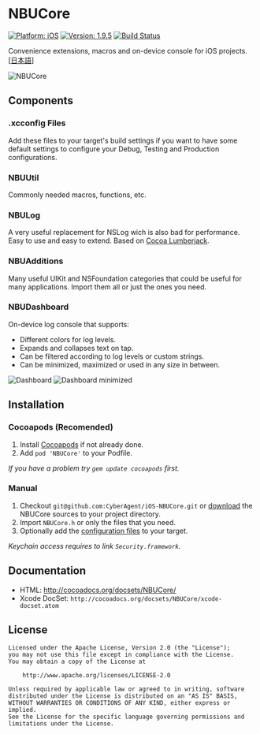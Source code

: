 NBUCore
=======

[![Platform: iOS](https://cocoapod-badges.herokuapp.com/p/NBUCore/badge.svg)](http://cocoadocs.org/docsets/NBUCore/)
[![Version: 1.9.5](https://cocoapod-badges.herokuapp.com/v/NBUCore/badge.png)](http://cocoadocs.org/docsets/NBUCore/)
[![Build Status](https://travis-ci.org/CyberAgent/iOS-NBUCore.png?branch=master)](https://travis-ci.org/CyberAgent/iOS-NBUCore)

Convenience extensions, macros and on-device console for iOS projects. [[日本語](README.jp.md)]

![NBUCore](https://github.com/CyberAgent/iOS-NBUCore/wiki/images/NBUCore.png)

Components
----------

### .xcconfig Files

Add these files to your target's build settings if you want to have some default settings
to configure your Debug, Testing and Production configurations.

### NBUUtil

Commonly needed macros, functions, etc.

### NBULog

A very useful replacement for NSLog wich is also bad for performance.  
Easy to use and easy to extend. Based on [Cocoa Lumberjack](https://github.com/robbiehanson/CocoaLumberjack).

### NBUAdditions

Many useful UIKit and NSFoundation categories that could be useful for many applications.
Import them all or just the ones you need.

### NBUDashboard

On-device log console that supports:

* Different colors for log levels.
* Expands and collapses text on tap.
* Can be filtered according to log levels or custom strings.
* Can be minimized, maximized or used in any size in between.

![Dashboard](https://raw.github.com/wiki/CyberAgent/iOS-NBUCore/images/Dashboard.png "On-device log console")
![Dashboard minimized](https://raw.github.com/wiki/CyberAgent/iOS-NBUCore/images/Dashboard_filter.png "Filter log messages")

Installation
------------

### Cocoapods (Recomended)

1. Install [Cocoapods](http://cocoapods.org) if not already done.
2. Add `pod 'NBUCore'` to your Podfile.

_If you have a problem try `gem update cocoapods` first._

### Manual

1. Checkout `git@github.com:CyberAgent/iOS-NBUCore.git` or [download](https://github.com/CyberAgent/iOS-NBUCore/tags)
the NBUCore sources to your project directory.
2. Import `NBUCore.h` or only the files that you need.
3. Optionally add the [configuration files](#nbucore_xcconfig-files) to your target.

_Keychain access requires to link `Security.framework`._

Documentation
-------------

* HTML: http://cocoadocs.org/docsets/NBUCore/
* Xcode DocSet: `http://cocoadocs.org/docsets/NBUCore/xcode-docset.atom`

License
-------

    Licensed under the Apache License, Version 2.0 (the "License");
    you may not use this file except in compliance with the License. 
    You may obtain a copy of the License at

        http://www.apache.org/licenses/LICENSE-2.0

    Unless required by applicable law or agreed to in writing, software
    distributed under the License is distributed on an "AS IS" BASIS,
    WITHOUT WARRANTIES OR CONDITIONS OF ANY KIND, either express or implied.
    See the License for the specific language governing permissions and
    limitations under the License.

